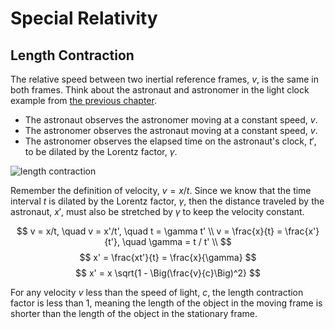 # Special Relativity

## Length Contraction

The relative speed between two inertial reference frames, $v$, is the same in
both frames. Think about the astronaut and astronomer in the light clock example
from [the previous chapter](02-time-dilation.md).

- The astronaut observes the astronomer moving at a constant speed, $v$.
- The astronomer observes the astronaut moving at a constant speed, $v$.
- The astronomer observes the elapsed time on the astronaut's clock, $t'$, to be
  dilated by the Lorentz factor, $\gamma$.

![length contraction](https://openstax.org/apps/archive/20241024.164013/resources/ca460689ad0a67fa34fbb0d7e07b49143a7800ea)

Remember the definition of velocity, $v = x / t$. Since we know that the time
interval $t$ is dilated by the Lorentz factor, $\gamma$, then the distance
traveled by the astronaut, $x'$, must also be stretched by $\gamma$ to keep the
velocity constant.


$$
v = x/t, \quad v = x'/t', \quad t = \gamma t' \\
v = \frac{x}{t} = \frac{x'}{t'}, \quad \gamma = t / t' \\
$$
$$
x' = \frac{xt'}{t} = \frac{x}{\gamma}
$$
$$
x' = x \sqrt{1 - \Big(\frac{v}{c}\Big)^2}
$$

For any velocity $v$ less than the speed of light, $c$, the length contraction
factor is less than 1, meaning the length of the object in the moving frame is
shorter than the length of the object in the stationary frame.
